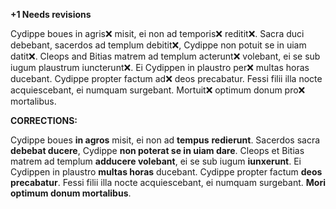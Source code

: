 **+1 Needs revisions**

Cydippe boues in agris❌ misit, ei non ad temporis❌ reditit❌. Sacra duci debebant, sacerdos ad templum debitit❌, Cydippe non potuit se in uiam datit❌. Cleops and Bitias matrem ad templum acterunt❌ volebant, ei se sub iugum plaustrum iuncterunt❌. Ei Cydippen in plaustro per❌ multas horas ducebant. Cydippe propter factum ad❌ deos precabatur. Fessi filii illa nocte acquiescebant, ei numquam surgebant. Mortuit❌ optimum donum pro❌ mortalibus.

**CORRECTIONS:**

Cydippe boues **in agros** misit, ei non ad **tempus** **redierunt**. Sacerdos sacra **debebat ducere**, Cydippe **non poterat se in uiam dare**. Cleops et Bitias matrem ad templum **adducere volebant**, ei se sub iugum **iunxerunt**. Ei Cydippen in plaustro **multas horas** ducebant. Cydippe propter factum **deos precabatur**. Fessi filii illa nocte acquiescebant, ei numquam surgebant. **Mori optimum donum mortalibus**.

